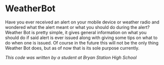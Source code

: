# WeatherBot

Have you ever received an alert on your mobile device or weather radio and wondered what the alert meant or what you should do during the alert? Weather Bot is pretty simple, it gives general information on what you should do if said alert is ever issued along with giving some tips on what to do when one is issued. Of course in the future this will not be the only thing Weather Bot does, but as of now that is its sole purpose currently.

*This code was written by a student at Bryan Station High School*
